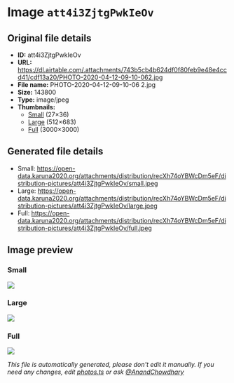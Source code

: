 # Image `att4i3ZjtgPwkIeOv`

## Original file details

- **ID:** att4i3ZjtgPwkIeOv
- **URL:** https://dl.airtable.com/.attachments/743b5cb4b624df0f80feb9e48e4ccd41/cdf13a20/PHOTO-2020-04-12-09-10-062.jpg
- **File name:** PHOTO-2020-04-12-09-10-06 2.jpg
- **Size:** 143800
- **Type:** image/jpeg
- **Thumbnails:**
  - [Small](https://dl.airtable.com/.attachmentThumbnails/e89198079a9e37240b6a6e3741e602fd/0264c88d) (27×36)
  - [Large](https://dl.airtable.com/.attachmentThumbnails/8a53d7e72d68359710407c984125391a/10603b7a) (512×683)
  - [Full](https://dl.airtable.com/.attachmentThumbnails/7c9b6f25c3d6af728e29ce028c82aec0/ddb8ca37) (3000×3000)

## Generated file details

- Small: https://open-data.karuna2020.org/attachments/distribution/recXh74oYBWcDm5eF/distribution-pictures/att4i3ZjtgPwkIeOv/small.jpeg
- Large: https://open-data.karuna2020.org/attachments/distribution/recXh74oYBWcDm5eF/distribution-pictures/att4i3ZjtgPwkIeOv/large.jpeg
- Full: https://open-data.karuna2020.org/attachments/distribution/recXh74oYBWcDm5eF/distribution-pictures/att4i3ZjtgPwkIeOv/full.jpeg

## Image preview

### Small

![](https://open-data.karuna2020.org/attachments/distribution/recXh74oYBWcDm5eF/distribution-pictures/att4i3ZjtgPwkIeOv/small.jpeg)

### Large

![](https://open-data.karuna2020.org/attachments/distribution/recXh74oYBWcDm5eF/distribution-pictures/att4i3ZjtgPwkIeOv/large.jpeg)

### Full

![](https://open-data.karuna2020.org/attachments/distribution/recXh74oYBWcDm5eF/distribution-pictures/att4i3ZjtgPwkIeOv/full.jpeg)

_This file is automatically generated, please don't edit it manually. If you need any changes, edit [photos.ts](/photos.ts) or ask [@AnandChowdhary](https://github.com/AnandChowdhary)_
